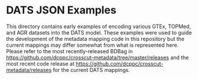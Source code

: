 
# DATS JSON Examples

This directory contains early examples of encoding various GTEx, TOPMed, and AGR datasets into the DATS
model. These examples were used to guide the development of the metadata mapping code in this repository
but the current mappings may differ somewhat from what is represented here. Please refer to the most 
recently-released BDBag in https://github.com/dcppc/crosscut-metadata/tree/master/releases and the most 
recent code release at https://github.com/dcppc/crosscut-metadata/releases for the current DATS mappings.

